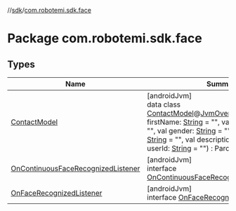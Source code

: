 //[sdk](../../index.md)/[com.robotemi.sdk.face](index.md)

# Package com.robotemi.sdk.face

## Types

| Name | Summary |
|---|---|
| [ContactModel](-contact-model/index.md) | [androidJvm]<br>data class [ContactModel](-contact-model/index.md)@[JvmOverloads](https://kotlinlang.org/api/latest/jvm/stdlib/kotlin.jvm/-jvm-overloads/index.html)constructor(val firstName: [String](https://kotlinlang.org/api/latest/jvm/stdlib/kotlin/-string/index.html) = &quot;&quot;, val lastName: [String](https://kotlinlang.org/api/latest/jvm/stdlib/kotlin/-string/index.html) = &quot;&quot;, val gender: [String](https://kotlinlang.org/api/latest/jvm/stdlib/kotlin/-string/index.html) = &quot;&quot;, val imageKey: [String](https://kotlinlang.org/api/latest/jvm/stdlib/kotlin/-string/index.html) = &quot;&quot;, val description: [String](https://kotlinlang.org/api/latest/jvm/stdlib/kotlin/-string/index.html) = &quot;&quot;, val userId: [String](https://kotlinlang.org/api/latest/jvm/stdlib/kotlin/-string/index.html) = &quot;&quot;) : Parcelable |
| [OnContinuousFaceRecognizedListener](-on-continuous-face-recognized-listener/index.md) | [androidJvm]<br>interface [OnContinuousFaceRecognizedListener](-on-continuous-face-recognized-listener/index.md) |
| [OnFaceRecognizedListener](-on-face-recognized-listener/index.md) | [androidJvm]<br>interface [OnFaceRecognizedListener](-on-face-recognized-listener/index.md) |
